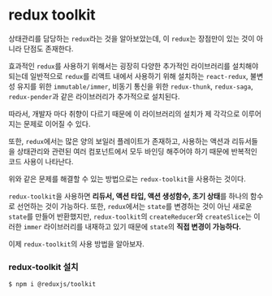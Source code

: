 # **redux toolkit**

상태관리를 담당하는 `redux`라는 것을 알아보았는데, 이 `redux`는 장점만이 있는 것이 아니라 단점도 존재한다.

효과적인 `redux`를 사용하기 위해서는 굉장히 다양한 추가적인 라이브러리를 설치해야 되는데 일반적으로 `redux`를 리액트 내에서 사용하기 위해 설치하는 `react-redux`, 불변성 유지를 위한 `immutable/immer`, 비동기 통신을 위한 `redux-thunk`, `redux-saga`, `redux-pender`과 같은 라이브러리가 추가적으로 설치된다.

따라서, 개발자 마다 취향이 다르기 때문에 이 라이브러리의 설치가 제 각각으로 이루어지는 문제로 이어질 수 있다.

또한, `redux`에서는 많은 양의 보일러 플레이트가 존재하고, 사용하는 액션과 리듀서들을 상태관리와 관련된 여러 컴포넌트에서 모두 바인딩 해주어야 하기 때문에 반복적인 코드 사용이 나타난다.

위와 같은 문제를 해결할 수 있는 방법으로는 `redux-toolkit`을 사용하는 것이다.

`redux-toolkit`을 사용하면 **리듀서, 액션 타입, 액션 생성함수, 초기 상태**를 하나의 함수로 선언하는 것이 가능하다. 또한, `redux`에서는 `state`를 변경하는 것이 아닌 새로운 `state`를 만들어 반환했지만, `redux-toolkit`의 `createReducer`와 `createSlice`는 이러한 `immer` 라이브러리를 내재하고 있기 때문에 `state`의 **직접 변경이 가능하다.**

이제 `redux-toolkit`의 사용 방법을 알아보자.

### **redux-toolkit 설치**

```
$ npm i @reduxjs/toolkit
```
